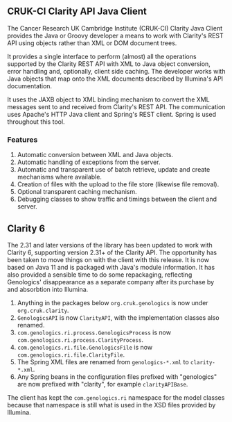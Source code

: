 ## CRUK-CI Clarity API Java Client

The Cancer Research UK Cambridge Institute (CRUK-CI) Clarity Java Client
provides the Java or Groovy developer a means to work with Clarity's REST
API using objects rather than XML or DOM document trees.

It provides a single interface to perform (almost) all the operations
supported by the Clarity REST API with XML to Java object conversion,
error handling and, optionally, client side caching. The developer works
with Java objects that map onto the XML documents described by Illumina's
API documentation.

It uses the JAXB object to XML binding mechanism to convert the XML
messages sent to and received from Clarity's REST API. The communication
uses Apache's HTTP Java client and Spring's REST client. Spring is used
throughout this tool.

### Features

1. Automatic conversion between XML and Java objects.
2. Automatic handling of exceptions from the server.
3. Automatic and transparent use of batch retrieve, update and create mechanisms where available.
4. Creation of files with the upload to the file store (likewise file removal).
5. Optional transparent caching mechanism.
6. Debugging classes to show traffic and timings between the client and server.

## Clarity 6

The 2.31 and later versions of the library has been updated to work with Clarity 6,
supporting version 2.31+ of the Clarity API. The opportunity has been taken to
move things on with the client with this release. It is now based on Java 11 and
is packaged with Java's module information. It has also provided a sensible time
to do some repackaging, reflecting Genologics' disappearance as a separate company
after its purchase by and absorbtion into Illumina.

1. Anything in the packages below `org.cruk.genologics` is now under `org.cruk.clarity`.
2. `GenologicsAPI` is now `ClarityAPI`, with the implementation classes also renamed.
3. `com.genologics.ri.process.GenologicsProcess` is now `com.genologics.ri.process.ClarityProcess`.
4. `com.genologics.ri.file.GenologicsFile` is now `com.genologics.ri.file.ClarityFile`.
5. The Spring XML files are renamed from `genologics-*.xml` to `clarity-*.xml`.
6. Any Spring beans in the configuration files prefixed with "genologics" are now prefixed with "clarity", for example `clarityAPIBase`.

The client has kept the `com.genologics.ri` namespace for the model classes because
that namespace is still what is used in the XSD files provided by Illumina.
